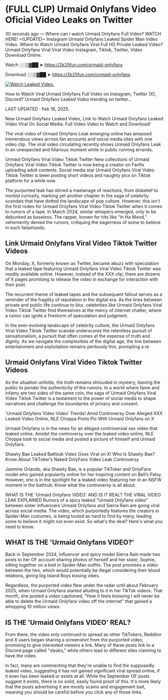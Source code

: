# (FULL CLIP) Urmaid Onlyfans Video Oficial Video Leaks on Twitter

30 seconds ago — Where can i watch Urmaid Onlyfans Full Video? WATCH HERE! +(UPDATE)~ Instagram Urmaid Onlyfans Leaked Spider Man Video Video. Where to Watch Urmaid Onlyfans Viral Full HD Private Leaked Video? Urmaid Onlyfans Viral Viral Video Instagram, Tiktok, Twitter, Video Download Online.

Watch ░░▒▓██ ➤ https://2k25fun.com/urmaid-onlyfans

Download ░░▒▓██ ➤ https://2k25fun.com/urmaid-onlyfans

[![Watch Leaked Video.](https://miro.medium.com/v2/resize:fit:828/format:webp/1*cilzJN44JGOrTw9NJCrNHA.gif "Watch Leaked Video")](https://2k25fun.com/urmaid-onlyfans)

How to Watch Viral Urmaid Onlyfans Full Video on Instagram, Twitter (X), Discord? Urmaid Onlyfans Leaked Video trending on twitter...

LAST UPDATED : Feb 16, 2025.

New Urmaid Onlyfans Leaked Video, Link to Watch Urmaid Onlyfans Leaked Video Viral On Social Media. Full Video Video to Watch and Download!

The viral video of Urmaid Onlyfans Leak emerging online has amassed tremendous views across fan accounts and social media sites with one video clip. The viral video circulating recently shows Urmaid Onlyfans Leak in an unexpected and hilarious moment while in public running errands.

Urmaid Onlyfans Viral Video Tiktok Twitter New collections of Urmaid Onlyfans Viral Video Tiktok Twitter is now being a creator on Fanfix uploading adult contents. Social media star Urmaid Onlyfans Viral Video Tiktok Twitter is been posting short videos and naughty pics on Tiktok platform for a while now.

The purported leak has stirred a maelanage of reactions, from disbelief to morbid curiosity, marking yet another chapter in the saga of celebrity scandals that have dotted the landscape of pop culture. However, this isn't the first rodeo for Urmaid Onlyfans Viral Video Tiktok Twitter when it comes to rumors of a tape. In March 2024, similar whispers emerged, only to be debunked as baseless. The rapper, known for hits like "In Ha Mood," vehemently denied the rumors, critiquing the eagerness of some to believe in such falsehoods.

## Link Urmaid Onlyfans Viral Video Tiktok Twitter Videos

On Monday, X, formerly known as Twitter, became abuzz with speculation that a leaked tape featuring Urmaid Onlyfans Viral Video Tiktok Twitter was readily available online. However, instead of the XXX clip, there are dozens of X pages promising to release the video in exchange for interaction with their post.

The recurrent theme of leaked tapes and the subsequent fallout serves as a reminder of the fragility of reputation in the digital era. As the lines between private and public life continue to blur, celebrities like Urmaid Onlyfans Viral Video Tiktok Twitter find themselves at the mercy of internet chatter, where a rumor can ignite a firestorm of speculation and judgment.

In the ever-evolving landscape of celebrity culture, the Urmaid Onlyfans Viral Video Tiktok Twitter scandal underscores the relentless pursuit of sensationalism, a pursuit that often comes at the expense of truth and dignity. As we navigate the complexities of the digital age, the line between entertainment and exploitation remains perilously thin, prompting a re

##  Urmaid Onlyfans Viral Video Tiktok Twitter Videos

As the situation unfolds, the truth remains shrouded in mystery, leaving the public to ponder the authenticity of the rumors. In a world where fame and infamy are two sides of the same coin, the saga of Urmaid Onlyfans Viral Video Tiktok Twitter is a testament to the power of social media to shape narratives and challenge the boundaries of privacy and consent.

'Urmaid Onlyfans Video Video' Trends! Amid Controversy Over Alleged XXX Leaked Video Online, NLE Choppa Posts Pic With Urmaid Onlyfans on X

Urmaid Onlyfans is in the news for an alleged controversial sex video that leaked online. Amidst the controversy over the leaked video online, NLE Choppa took to social media and posted a picture of himself and Urmaid Onlyfans.

Shawty Bae Leaked Bathtub Video Goes Viral on X! Who Is Shawty Bae? Know About TikToker’s Naked OnlyFans Video Leak Controversy

Jasmine Orlando, aka Shawty Bae, is a popular TikToker and OnlyFans model who gained popularity online for her inspiring content on Bell’s Palsy. However, she is in the spotlight for a leaked video featuring her in an NSFW moment in the bathtub. Know what the controversy is all about.

WHAT IS THE 'Urmaid Onlyfans VIDEO' AND IS IT REAL? THE VIRAL VIDEO LEAK EXPLAINED Rumors of a spicy leaked "Urmaid Onlyfans video" between sister influencers Urmaid Onlyfans and Sierra Rain are going viral across social media. The video, which purportedly features the creators in Spider-Man costumes, is being touted as hard to find by many, leading some to believe it might not even exist. So what's the deal? Here's what you need to know.

## WHAT IS THE 'Urmaid Onlyfans VIDEO?'

Back in September 2024, influencer and spicy model Sierra Rain made two posts to her OF account sharing photos of herself and her sister, Sophie, sitting together on a bed in Spider-Man outfits. The post promises a video between the two, which would potentially be illegal considering their blood relations, giving big Island Boys kissing vibes.

Regardless, the purported video flew under the radar until about February 2025, when Urmaid Onlyfans started alluding to it in her TikTok videos. That month, she posted a video captioned, "How it feels knowing I will never be able to delete the Urmaid Onlyfans video off the internet" that gained a whopping 10 million views.

## IS THE 'Urmaid Onlyfans VIDEO' REAL?

From there, the video only continued to spread as other TikTokers, Redditor and X users began sharing a screenshot from the purported video, promising to give interested viewers a link. Many of these posts link to a Discord page called "xleaks," while others lead to different sites claiming to have the video.

In fact, many are commenting that they're unable to find the supposedly leaked video, suggesting it has not gained significant viral spread online, if it even has been leaked or exists at all. While the September OF posts suggest it exists, there is no solid, easily found proof of this. It's more likely that the posts advertising it are mostly scams and engagement bait, meaning you should be careful before you click any of those links.